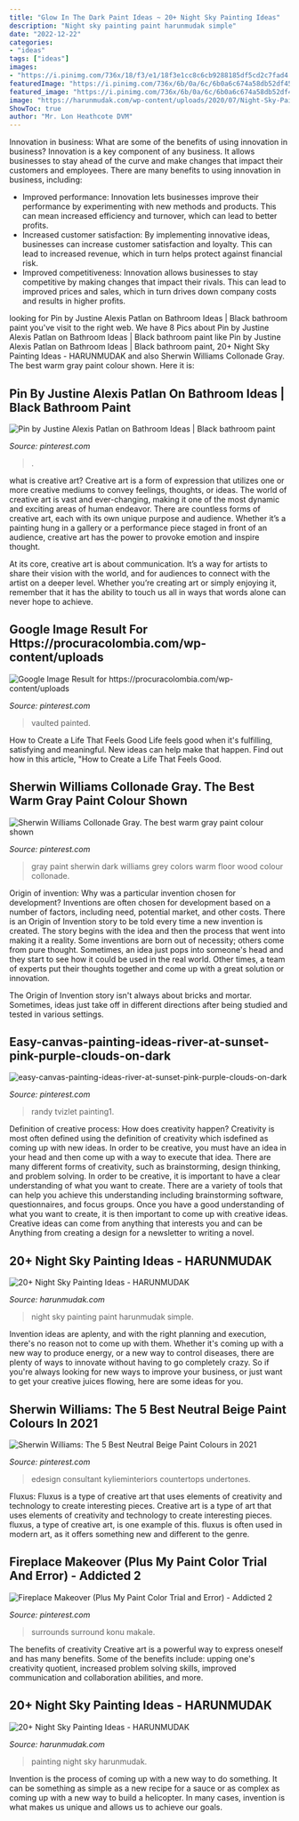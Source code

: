 ```yaml
---
title: "Glow In The Dark Paint Ideas ~ 20+ Night Sky Painting Ideas"
description: "Night sky painting paint harunmudak simple"
date: "2022-12-22"
categories:
- "ideas"
tags: ["ideas"]
images:
- "https://i.pinimg.com/736x/18/f3/e1/18f3e1cc8c6cb9288185df5cd2c7fad4.jpg"
featuredImage: "https://i.pinimg.com/736x/6b/0a/6c/6b0a6c674a58db52df45aef36a1a5695.jpg"
featured_image: "https://i.pinimg.com/736x/6b/0a/6c/6b0a6c674a58db52df45aef36a1a5695.jpg"
image: "https://harunmudak.com/wp-content/uploads/2020/07/Night-Sky-Painting-12-681x1024.jpg"
ShowToc: true
author: "Mr. Lon Heathcote DVM"
---
```



Innovation in business: What are some of the benefits of using innovation in business?
Innovation is a key component of any business. It allows businesses to stay ahead of the curve and make changes that impact their customers and employees. There are many benefits to using innovation in business, including: 
- Improved performance: Innovation lets businesses improve their performance by experimenting with new methods and products. This can mean increased efficiency and turnover, which can lead to better profits. 
- Increased customer satisfaction: By implementing innovative ideas, businesses can increase customer satisfaction and loyalty. This can lead to increased revenue, which in turn helps protect against financial risk. 
- Improved competitiveness: Innovation allows businesses to stay competitive by making changes that impact their rivals. This can lead to improved prices and sales, which in turn drives down company costs and results in higher profits.

	

		
looking for Pin by Justine Alexis Patlan on Bathroom Ideas | Black bathroom paint you've visit to the right web. We have 8 Pics about Pin by Justine Alexis Patlan on Bathroom Ideas | Black bathroom paint like Pin by Justine Alexis Patlan on Bathroom Ideas | Black bathroom paint, 20+ Night Sky Painting Ideas - HARUNMUDAK and also Sherwin Williams Collonade Gray. The best warm gray paint colour shown. Here it is:
		
    
## Pin By Justine Alexis Patlan On Bathroom Ideas | Black Bathroom Paint

<img loading=lazy src="https://i.pinimg.com/736x/6b/0a/6c/6b0a6c674a58db52df45aef36a1a5695.jpg" onerror="this.onerror=null;this.src='https://tse3.mm.bing.net/th?id=OIP.2ecVwUJfwNOFX8MWuONmdwHaKN&amp;pid=15.1';" alt="Pin by Justine Alexis Patlan on Bathroom Ideas | Black bathroom paint">

_Source: pinterest.com_

>. 

	

what is creative art?
Creative art is a form of expression that utilizes one or more creative mediums to convey feelings, thoughts, or ideas. The world of creative art is vast and ever-changing, making it one of the most dynamic and exciting areas of human endeavor.
There are countless forms of creative art, each with its own unique purpose and audience. Whether it’s a painting hung in a gallery or a performance piece staged in front of an audience, creative art has the power to provoke emotion and inspire thought.

At its core, creative art is about communication. It’s a way for artists to share their vision with the world, and for audiences to connect with the artist on a deeper level. Whether you’re creating art or simply enjoying it, remember that it has the ability to touch us all in ways that words alone can never hope to achieve.

    
## Google Image Result For Https://procuracolombia.com/wp-content/uploads

<img loading=lazy src="https://i.pinimg.com/736x/23/10/43/231043e6cedad9f933fcc2623f12b886.jpg" onerror="this.onerror=null;this.src='https://tse4.mm.bing.net/th?id=OIP.36pxG7LYDiV1jy9ysMDlKAHaLH&amp;pid=15.1';" alt="Google Image Result for https://procuracolombia.com/wp-content/uploads">

_Source: pinterest.com_

>vaulted painted. 

	

How to Create a Life That Feels Good
Life feels good when it's fulfilling, satisfying and meaningful. New ideas can help make that happen. Find out how in this article, "How to Create a Life That Feels Good.

    
## Sherwin Williams Collonade Gray. The Best Warm Gray Paint Colour Shown

<img loading=lazy src="https://i.pinimg.com/736x/ff/92/ba/ff92ba66d0729e6718c4bb39225c3991.jpg" onerror="this.onerror=null;this.src='https://tse3.mm.bing.net/th?id=OIP.N4OG69dy4KCP666P8ROJ4QHaJ4&amp;pid=15.1';" alt="Sherwin Williams Collonade Gray. The best warm gray paint colour shown">

_Source: pinterest.com_

>gray paint sherwin dark williams grey colors warm floor wood colour collonade. 

	

Origin of invention: Why was a particular invention chosen for development?
Inventions are often chosen for development based on a number of factors, including need, potential market, and other costs. There is an Origin of Invention story to be told every time a new invention is created. The story begins with the idea and then the process that went into making it a reality. 
Some inventions are born out of necessity; others come from pure thought. Sometimes, an idea just pops into someone's head and they start to see how it could be used in the real world. Other times, a team of experts put their thoughts together and come up with a great solution or innovation. 

The Origin of Invention story isn't always about bricks and mortar. Sometimes, ideas just take off in different directions after being studied and tested in various settings.

    
## Easy-canvas-painting-ideas-river-at-sunset-pink-purple-clouds-on-dark

<img loading=lazy src="https://i.pinimg.com/736x/12/24/9c/12249c964a28a85c93911860b9542bd4.jpg" onerror="this.onerror=null;this.src='https://tse2.mm.bing.net/th?id=OIP.syElN6CYybxdYW4rxvCXFQHaJ5&amp;pid=15.1';" alt="easy-canvas-painting-ideas-river-at-sunset-pink-purple-clouds-on-dark">

_Source: pinterest.com_

>randy tvizlet painting1. 

	

Definition of creative process: How does creativity happen?
Creativity is most often defined using the definition of creativity which isdefined as coming up with new ideas. In order to be creative, you must have an idea in your head and then come up with a way to execute that idea. There are many different forms of creativity, such as brainstorming, design thinking, and problem solving.
In order to be creative, it is important to have a clear understanding of what you want to create. There are a variety of tools that can help you achieve this understanding including brainstorming software, questionnaires, and focus groups. Once you have a good understanding of what you want to create, it is then important to come up with creative ideas. Creative ideas can come from anything that interests you and can be Anything from creating a design for a newsletter to writing a novel.

    
## 20+ Night Sky Painting Ideas - HARUNMUDAK

<img loading=lazy src="https://harunmudak.com/wp-content/uploads/2020/07/Night-Sky-Painting-12-681x1024.jpg" onerror="this.onerror=null;this.src='https://tse1.mm.bing.net/th?id=OIP.gVl8eNZJbUKk1tNgsvcLnwHaLI&amp;pid=15.1';" alt="20+ Night Sky Painting Ideas - HARUNMUDAK">

_Source: harunmudak.com_

>night sky painting paint harunmudak simple. 

	

Invention ideas are aplenty, and with the right planning and execution, there's no reason not to come up with them. Whether it's coming up with a new way to produce energy, or a new way to control diseases, there are plenty of ways to innovate without having to go completely crazy. So if you're always looking for new ways to improve your business, or just want to get your creative juices flowing, here are some ideas for you.

    
## Sherwin Williams: The 5 Best Neutral Beige Paint Colours In 2021

<img loading=lazy src="https://i.pinimg.com/736x/18/f3/e1/18f3e1cc8c6cb9288185df5cd2c7fad4.jpg" onerror="this.onerror=null;this.src='https://tse1.mm.bing.net/th?id=OIP.g-1vCAbKOwlLggEshOWXdAHaJ3&amp;pid=15.1';" alt="Sherwin Williams: The 5 Best Neutral Beige Paint Colours in 2021">

_Source: pinterest.com_

>edesign consultant kylieminteriors countertops undertones. 

	

Fluxus: Fluxus is a type of creative art that uses elements of creativity and technology to create interesting pieces.
Creative art is a type of art that uses elements of creativity and technology to create interesting pieces. fluxus, a type of creative art, is one example of this. fluxus is often used in modern art, as it offers something new and different to the genre.

    
## Fireplace Makeover (Plus My Paint Color Trial And Error) - Addicted 2

<img loading=lazy src="https://i.pinimg.com/736x/38/37/27/3837271c78311b4540d6255deac24fa7.jpg" onerror="this.onerror=null;this.src='https://tse4.mm.bing.net/th?id=OIP.q3SemVatH4-EOLkvCv7qdQHaJ4&amp;pid=15.1';" alt="Fireplace Makeover (Plus My Paint Color Trial and Error) - Addicted 2">

_Source: pinterest.com_

>surrounds surround konu makale. 

	

The benefits of creativity
Creative art is a powerful way to express oneself and has many benefits. Some of the benefits include: upping one's creativity quotient, increased problem solving skills, improved communication and collaboration abilities, and more.

    
## 20+ Night Sky Painting Ideas - HARUNMUDAK

<img loading=lazy src="https://harunmudak.com/wp-content/uploads/2020/07/night-sky-painting-8-1024x1024.jpg" onerror="this.onerror=null;this.src='https://tse2.mm.bing.net/th?id=OIP.vDYAIwSQSgf1Q3UtSymfPQHaHa&amp;pid=15.1';" alt="20+ Night Sky Painting Ideas - HARUNMUDAK">

_Source: harunmudak.com_

>painting night sky harunmudak. 

	

Invention is the process of coming up with a new way to do something. It can be something as simple as a new recipe for a sauce or as complex as coming up with a new way to build a helicopter. In many cases, invention is what makes us unique and allows us to achieve our goals.

